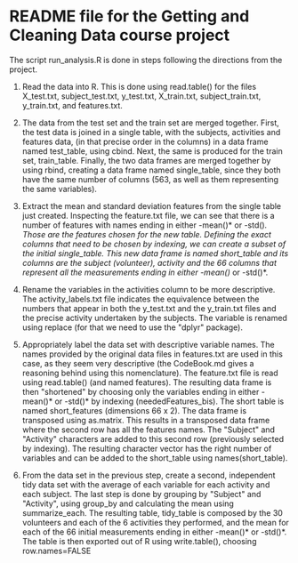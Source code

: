 # README file for the Getting and Cleaning Data course project

The script run_analysis.R is done in steps following the directions from the project. 

1. Read the data into R. This is done using read.table() for the files X_test.txt, subject_test.txt, y_test.txt, X_train.txt, subject_train.txt, y_train.txt, and features.txt.

2. The data from the test set and the train set are merged together. First, the test data is joined in a single table, with the subjects, activities and features data, (in that precise order in the columns) in a data frame named test_table, using cbind. Next, the same is produced for the train set, train_table. Finally, the two data frames are merged together by using rbind, creating a data frame named single_table, since they both have the same number of columns (563, as well as them representing the same variables).

3. Extract the mean and standard deviation features from the single table just created. Inspecting the feature.txt file, we can see that there is a number of features with names ending in either -mean()* or -std()*. Those are the features chosen for the new table. Defining the exact columns that need to be chosen by indexing, we can create a subset of the initial single_table. This new data frame is named short_table and its columns are the subject (volunteer), activity and the 66 columns that represent all the measurements ending in either -mean()* or -std()*.

4. Rename the variables in the activities column to be more descriptive. The activity_labels.txt file indicates the equivalence between the numbers that appear in both the y_test.txt and the y_train.txt files and the precise activity undertaken by the subjects. The variable is renamed using replace (for that we need to use the "dplyr" package).

5. Appropriately label the data set with descriptive variable names.
The names provided by the original data files in features.txt are used in this case, as they seem very descriptive (the CodeBook.md gives a reasoning behind using this nomenclature). The feature.txt file is read using read.table() (and named features). The resulting data frame is then "shortened" by choosing only the variables ending in either -mean()* or -std()* by indexing (neededFeatures_bis). The short table is named short_features (dimensions 66 x 2). The data frame is transposed using as.matrix. This results in a transposed data frame where the second row has all the features names. The "Subject" and "Activity" characters are added to this second row (previously selected by indexing). The resulting character vector has the right number of variables and can be added to the short_table using names(short_table).

6. From the data set in the previous step, create a second, independent tidy data set with the average of each variable for each activity and each subject. The last step is done by grouping by "Subject" and "Activity", using group_by and calculating the mean using summarize_each. The resulting table, tidy_table is composed by the 30 volunteers and each of the 6 activities they performed, and the mean for each of the 66 initial measurements ending in either -mean()* or -std()*. The table is then exported out of R using write.table(), choosing row.names=FALSE




